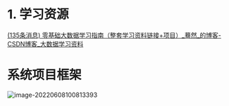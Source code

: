 # 1. 学习资源

[(135条消息) 零基础大数据学习指南（整套学习资料链接+项目）_蓦然_的博客-CSDN博客_大数据学习资料](https://blog.csdn.net/qq_41544550/article/details/103323540)



# 系统项目框架

![image-20220608100813393](https://mynotepicbed.oss-cn-beijing.aliyuncs.com/img/image-20220608100813393.png)